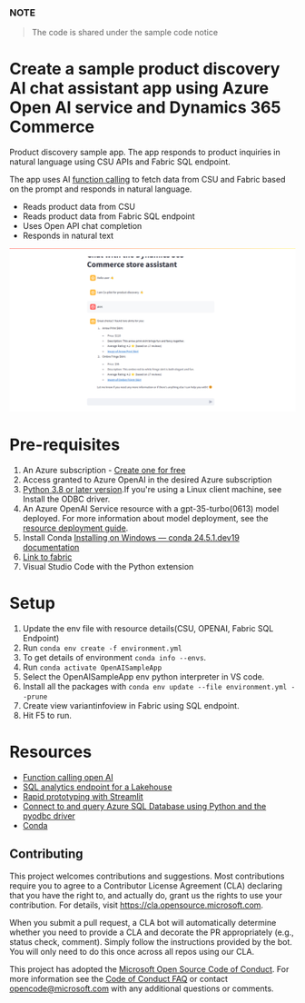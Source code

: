 ### NOTE

> The code is shared under the sample code notice

# Create a sample product discovery AI chat assistant app using Azure Open AI service and Dynamics 365 Commerce

Product discovery sample app. The app responds to product inquiries in natural language using CSU APIs and Fabric SQL endpoint.

The app uses AI [function calling](https://learn.microsoft.com/en-us/azure/ai-services/openai/how-to/function-calling?tabs=python) to fetch data from CSU and Fabric based on the prompt and responds in natural language.

- Reads product data from CSU
- Reads product data from Fabric SQL endpoint
- Uses Open API chat completion
- Responds in natural text

![App](./Data/image.png)

# Pre-requisites

1. An Azure subscription - [Create one for free](https://azure.microsoft.com/en-us/free/ai-services/)
2. Access granted to Azure OpenAI in the desired Azure subscription
3. [Python 3.8 or later version](https://www.python.org/).If you're using a Linux client machine, see Install the ODBC driver.
4. An Azure OpenAI Service resource with a gpt-35-turbo(0613) model deployed. For more information about model deployment, see the [resource deployment guide](https://learn.microsoft.com/en-us/azure/ai-services/openai/how-to/create-resource?pivots=web-portal).
5. Install Conda [Installing on Windows — conda 24.5.1.dev19 documentation](https://conda.io/projects/conda/en/latest/user-guide/install/windows.html)
6. [Link to fabric](https://learn.microsoft.com/en-us/power-apps/maker/data-platform/azure-synapse-link-view-in-fabric)
7. Visual Studio Code with the Python extension

# Setup

1. Update the env file with resource details(CSU, OPENAI, Fabric SQL Endpoint)
2. Run `conda env create -f environment.yml`
3. To get details of environment `conda info --envs`.
4. Run `conda activate OpenAISampleApp`
5. Select the OpenAISampleApp env python interpreter in VS code.
6. Install all the packages with `conda env update --file environment.yml --prune`
7. Create view variantinfoview in Fabric using SQL endpoint.
8. Hit F5 to run.

# Resources

- [Function calling open AI](https://platform.openai.com/docs/guides/function-calling)
- [SQL analytics endpoint for a Lakehouse](https://learn.microsoft.com/en-us/fabric/data-engineering/lakehouse-sql-analytics-endpoint)
- [Rapid prototyping with Streamlit](https://streamlit.io/)
- [Connect to and query Azure SQL Database using Python and the pyodbc driver](https://learn.microsoft.com/en-us/azure/azure-sql/database/azure-sql-python-quickstart?view=azuresql&tabs=windows%2Csql-inter)
- [Conda](https://docs.conda.io/en/latest/)

## Contributing

This project welcomes contributions and suggestions. Most contributions require you to agree to a
Contributor License Agreement (CLA) declaring that you have the right to, and actually do, grant us
the rights to use your contribution. For details, visit https://cla.opensource.microsoft.com.

When you submit a pull request, a CLA bot will automatically determine whether you need to provide
a CLA and decorate the PR appropriately (e.g., status check, comment). Simply follow the instructions
provided by the bot. You will only need to do this once across all repos using our CLA.

This project has adopted the [Microsoft Open Source Code of Conduct](https://opensource.microsoft.com/codeofconduct/).
For more information see the [Code of Conduct FAQ](https://opensource.microsoft.com/codeofconduct/faq/) or
contact [opencode@microsoft.com](mailto:opencode@microsoft.com) with any additional questions or comments.
